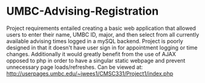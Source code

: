 # UMBC-Advising-Registration

Project requirements entailed creating a basic web application that allowed users to enter their name, UMBC ID, major, and then select from all currently available advising times logged in a mySQL backend. Project is poorly designed in that it doesn't have user sign in for appointment logging or time changes. Additionally it would greatly benefit from the use of AJAX opposed to php in order to have a singular static webpage and prevent unnecessary page loads/refreshes. Can be viewed at:
http://userpages.umbc.edu/~jwees1/CMSC331/Project1/index.php
